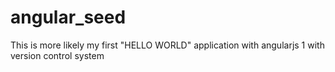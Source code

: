 # angular_seed

This is more likely my first "HELLO WORLD" application with angularjs 1 with version control system
